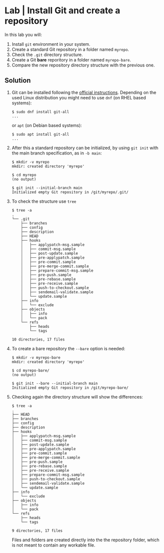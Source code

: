 # Lab | Install Git and create a repository

In this lab you will:

1. Install `git` environment in your system.
2. Create a standard Git repository in a folder named `myrepo`.
3. Check the `.git` directory structure.
4. Create a Git **bare** reporitory in a folder named `myrepo-bare`.
5. Compare the new repository directory structure with the previous one.

## Solution

1. Git can be installed following the [official instructions](https://git-scm.com/book/en/v2/Getting-Started-Installing-Git).
   Depending on the used Linux distribution you might need to use `dnf` (on RHEL
   based systems):

   ```console
   $ sudo dnf install git-all
   ...
   ```

   or `apt` (on Debian based systems):

   ```console
   $ sudo apt install git-all
   ...
   ```

2. After this a standard repository can be initialized, by using `git init`
   with the main branch specification, as in `-b main`:

   ```console
   $ mkdir -v myrepo
   mkdir: created directory 'myrepo'

   $ cd myrepo
   (no output)

   $ git init --initial-branch main
   Initialized empty Git repository in /git/myrepo/.git/
   ```

3. To check the structure use `tree`

   ```console
   $ tree -a
   .
   └── .git
       ├── branches
       ├── config
       ├── description
       ├── HEAD
       ├── hooks
       │   ├── applypatch-msg.sample
       │   ├── commit-msg.sample
       │   ├── post-update.sample
       │   ├── pre-applypatch.sample
       │   ├── pre-commit.sample
       │   ├── pre-merge-commit.sample
       │   ├── prepare-commit-msg.sample
       │   ├── pre-push.sample
       │   ├── pre-rebase.sample
       │   ├── pre-receive.sample
       │   ├── push-to-checkout.sample
       │   ├── sendemail-validate.sample
       │   └── update.sample
       ├── info
       │   └── exclude
       ├── objects
       │   ├── info
       │   └── pack
       └── refs
           ├── heads
           └── tags

   10 directories, 17 files
   ```

4. To create a bare repository the `--bare` option is needed:

   ```console
   $ mkdir -v myrepo-bare
   mkdir: created directory 'myrepo'

   $ cd myrepo-bare/
   (no output)

   $ git init --bare --initial-branch main
   Initialized empty Git repository in /git/myrepo-bare/
   ```

5. Checking again the directory structure will show the differences:

   ```console
   $ tree -a
   .
   ├── HEAD
   ├── branches
   ├── config
   ├── description
   ├── hooks
   │   ├── applypatch-msg.sample
   │   ├── commit-msg.sample
   │   ├── post-update.sample
   │   ├── pre-applypatch.sample
   │   ├── pre-commit.sample
   │   ├── pre-merge-commit.sample
   │   ├── pre-push.sample
   │   ├── pre-rebase.sample
   │   ├── pre-receive.sample
   │   ├── prepare-commit-msg.sample
   │   ├── push-to-checkout.sample
   │   ├── sendemail-validate.sample
   │   └── update.sample
   ├── info
   │   └── exclude
   ├── objects
   │   ├── info
   │   └── pack
   └── refs
       ├── heads
       └── tags

   9 directories, 17 files
   ```

   Files and folders are created directly into the the repository folder,
   which is not meant to contain any workable file.
